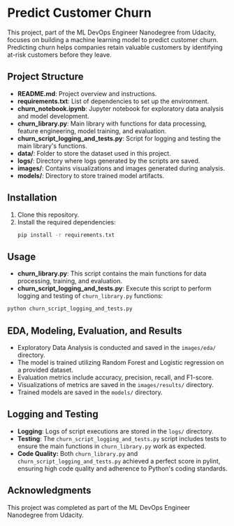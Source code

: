 # Predict Customer Churn

This project, part of the ML DevOps Engineer Nanodegree from Udacity, focuses on building a machine learning model to predict customer churn. Predicting churn helps companies retain valuable customers by identifying at-risk customers before they leave.

## Project Structure

- **README.md**: Project overview and instructions.
- **requirements.txt**: List of dependencies to set up the environment.
- **churn_notebook.ipynb**: Jupyter notebook for exploratory data analysis and model development.
- **churn_library.py**: Main library with functions for data processing, feature engineering, model training, and evaluation.
- **churn_script_logging_and_tests.py**: Script for logging and testing the main library's functions.
- **data/**: Folder to store the dataset used in this project.
- **logs/**: Directory where logs generated by the scripts are saved.
- **images/**: Contains visualizations and images generated during analysis.
- **models/**: Directory to store trained model artifacts.

## Installation

1. Clone this repository.
2. Install the required dependencies:
    ```bash
    pip install -r requirements.txt
    ```

## Usage

- **churn_library.py**: This script contains the main functions for data processing, training, and evaluation.
- **churn_script_logging_and_tests.py**: Execute this script to perform logging and testing of `churn_library.py` functions:
```bash
python churn_script_logging_and_tests.py
```

## EDA, Modeling, Evaluation, and Results

- Exploratory Data Analysis is conducted and saved in the `images/eda/` directory. 
- The model is trained utilizing Random Forest and Logistic regression on a provided dataset.
- Evaluation metrics include accuracy, precision, recall, and F1-score.
- Visualizations of metrics are saved in the `images/results/` directory.
- Trained models are saved in the `models/` directory.

## Logging and Testing

- **Logging**: Logs of script executions are stored in the `logs/` directory.
- **Testing**: The `churn_script_logging_and_tests.py` script includes tests to ensure the main functions in `churn_library.py` work as expected.
- **Code Quality:** Both `churn_library.py` and `churn_script_logging_and_tests.py` achieved a perfect score in pylint, ensuring high code quality and adherence to Python's coding standards.


## Acknowledgments

This project was completed as part of the ML DevOps Engineer Nanodegree from Udacity.
